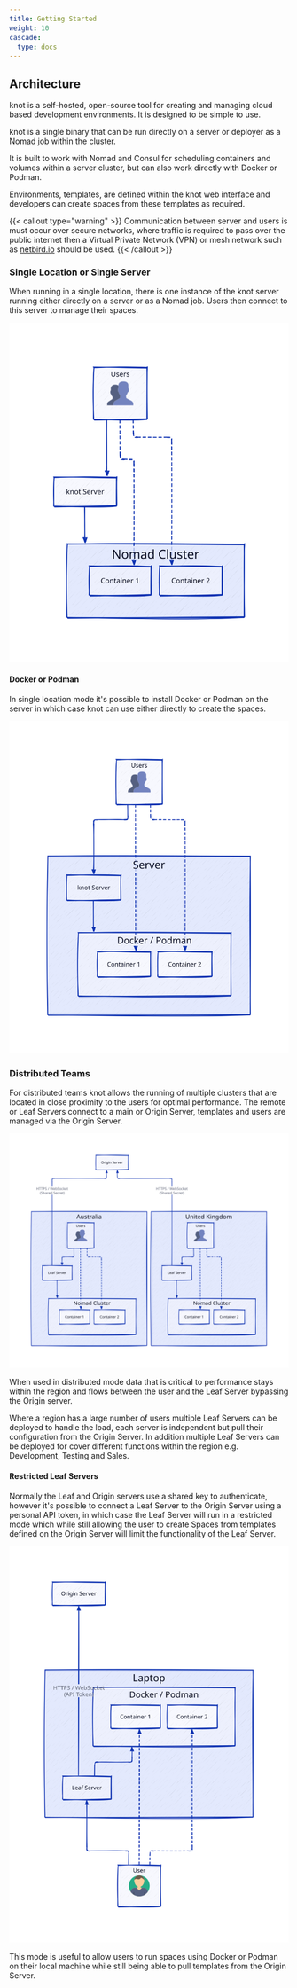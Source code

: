 ```yaml
---
title: Getting Started
weight: 10
cascade:
  type: docs
---
```


## Architecture

knot is a self-hosted, open-source tool for creating and managing cloud based development environments. It is designed to be simple to use.

knot is a single binary that can be run directly on a server or deployer as a Nomad job within the cluster.

It is built to work with Nomad and Consul for scheduling containers and volumes within a server cluster, but can also work directly with Docker or Podman.

Environments, templates, are defined within the knot web interface and developers can create spaces from these templates as required.

{{< callout type="warning" >}}
  Communication between server and users is must occur over secure networks, where traffic is required to pass over the public internet then a Virtual Private Network (VPN) or mesh network such as [netbird.io](https://netbird.io/) should be used.
{{< /callout >}}

### Single Location or Single Server

When running in a single location, there is one instance of the knot server running either directly on a server or as a Nomad job. Users then connect to this server to manage their spaces.

![Single Location Diagram](architecture-single-location.svg)

#### Docker or Podman

In single location mode it's possible to install Docker or Podman on the server in which case knot can use either directly to create the spaces.

![Local Docker Diagram](architecture-local-docker.svg)

### Distributed Teams

For distributed teams knot allows the running of multiple clusters that are located in close proximity to the users for optimal performance. The remote or Leaf Servers connect to a main or Origin Server, templates and users are managed via the Origin Server.

![Architecture Diagram](distributed-architecture.svg)

When used in distributed mode data that is critical to performance stays within the region and flows between the user and the Leaf Server bypassing the Origin server.

Where a region has a large number of users multiple Leaf Servers can be deployed to handle the load, each server is independent but pull their configuration from the Origin Server. In addition multiple Leaf Servers can be deployed for cover different functions within the region e.g. Development, Testing and Sales.

#### Restricted Leaf Servers

Normally the Leaf and Origin servers use a shared key to authenticate, however it's possible to connect a Leaf Server to the Origin Server using a personal API token, in which case the Leaf Server will run in a restricted mode which while still allowing the user to create Spaces from templates defined on the Origin Server will limit the functionality of the Leaf Server.

![Restricted Leaf Server Diagram](restricted-leaf-server.svg)

This mode is useful to allow users to run spaces using Docker or Podman on their local machine while still being able to pull templates from the Origin Server.
